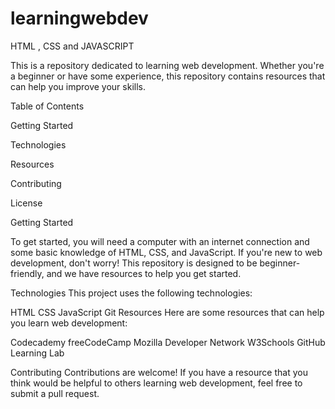 # learningwebdev
HTML , CSS and JAVASCRIPT 


This is a repository dedicated to learning web development. Whether you're a beginner or have some experience, this repository contains resources that can help you improve your skills.


Table of Contents

Getting Started

Technologies

Resources

Contributing

License

Getting Started


To get started, you will need a computer with an internet connection and some basic knowledge of HTML, CSS, and JavaScript. If you're new to web development, don't worry! This repository is designed to be beginner-friendly, and we have resources to help you get started.

Technologies
This project uses the following technologies:

HTML
CSS
JavaScript
Git
Resources
Here are some resources that can help you learn web development:

Codecademy
freeCodeCamp
Mozilla Developer Network
W3Schools
GitHub Learning Lab

Contributing
Contributions are welcome! If you have a resource that you think would be helpful to others learning web development, feel free to submit a pull request.
